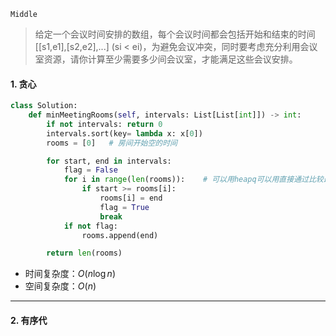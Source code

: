 `Middle`

>给定一个会议时间安排的数组，每个会议时间都会包括开始和结束的时间 [[s1,e1],[s2,e2],...] (si < ei)，为避免会议冲突，同时要考虑充分利用会议室资源，请你计算至少需要多少间会议室，才能满足这些会议安排。
>

#### 1. 贪心

```python
class Solution:
    def minMeetingRooms(self, intervals: List[List[int]]) -> int:
        if not intervals: return 0
        intervals.sort(key= lambda x: x[0])
        rooms = [0]   # 房间开始空的时间

        for start, end in intervals:
            flag = False
            for i in range(len(rooms)):    # 可以用heapq可以用直接通过比较最小值代替for（有序）
                if start >= rooms[i]:
                    rooms[i] = end
                    flag = True
                    break
            if not flag:
                rooms.append(end)

        return len(rooms)
```

- 时间复杂度：$O(n\log n)$
- 空间复杂度：$O(n)$

---

#### 2. 有序代

```python

```

